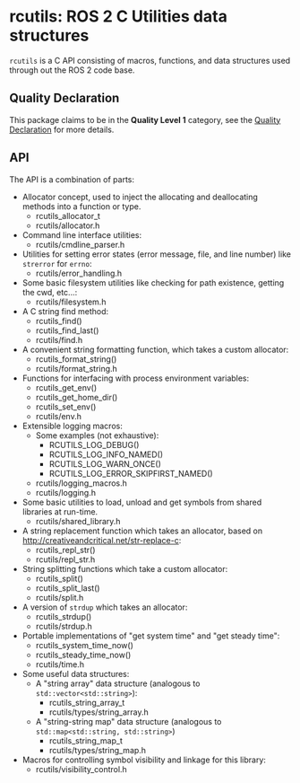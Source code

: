 # rcutils: ROS 2 C Utilities data structures

`rcutils` is a C API consisting of macros, functions, and data structures used through out the ROS 2 code base.

## Quality Declaration

This package claims to be in the **Quality Level 1** category, see the [Quality Declaration](./QUALITY_DECLARATION.md) for more details.

## API

The API is a combination of parts:

- Allocator concept, used to inject the allocating and deallocating methods into a function or type.
  - rcutils_allocator_t
  - rcutils/allocator.h
- Command line interface utilities:
  - rcutils/cmdline_parser.h
- Utilities for setting error states (error message, file, and line number) like `strerror` for `errno`:
  - rcutils/error_handling.h
- Some basic filesystem utilities like checking for path existence, getting the cwd, etc...:
  - rcutils/filesystem.h
- A C string find method:
  - rcutils_find()
  - rcutils_find_last()
  - rcutils/find.h
- A convenient string formatting function, which takes a custom allocator:
  - rcutils_format_string()
  - rcutils/format_string.h
- Functions for interfacing with process environment variables:
  - rcutils_get_env()
  - rcutils_get_home_dir()
  - rcutils_set_env()
  - rcutils/env.h
- Extensible logging macros:
  - Some examples (not exhaustive):
    - RCUTILS_LOG_DEBUG()
    - RCUTILS_LOG_INFO_NAMED()
    - RCUTILS_LOG_WARN_ONCE()
    - RCUTILS_LOG_ERROR_SKIPFIRST_NAMED()
  - rcutils/logging_macros.h
  - rcutils/logging.h
- Some basic utilities to load, unload and get symbols from shared libraries at run-time.
  - rcutils/shared_library.h
- A string replacement function which takes an allocator, based on http://creativeandcritical.net/str-replace-c:
  - rcutils_repl_str()
  - rcutils/repl_str.h
- String splitting functions which take a custom allocator:
  - rcutils_split()
  - rcutils_split_last()
  - rcutils/split.h
- A version of `strdup` which takes an allocator:
  - rcutils_strdup()
  - rcutils/strdup.h
- Portable implementations of "get system time" and "get steady time":
  - rcutils_system_time_now()
  - rcutils_steady_time_now()
  - rcutils/time.h
- Some useful data structures:
  - A "string array" data structure (analogous to `std::vector<std::string>`):
    - rcutils_string_array_t
    - rcutils/types/string_array.h
  - A "string-string map" data structure (analogous to `std::map<std::string, std::string>`)
    - rcutils_string_map_t
    - rcutils/types/string_map.h
- Macros for controlling symbol visibility and linkage for this library:
  - rcutils/visibility_control.h
